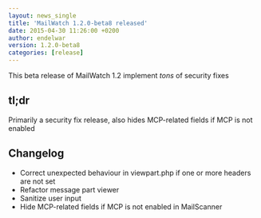 ```yaml
---
layout: news_single
title: 'MailWatch 1.2.0-beta8 released'
date: 2015-04-30 11:26:00 +0200
author: endelwar
version: 1.2.0-beta8
categories: [release]
---
```


This beta release of MailWatch 1.2 implement _tons_ of security fixes

## tl;dr

Primarily a security fix release, also hides MCP-related fields if MCP is not enabled

## Changelog

 - Correct unexpected behaviour in viewpart.php if one or more headers are not set
 - Refactor message part viewer
 - Sanitize user input
 - Hide MCP-related fields if MCP is not enabled in MailScanner